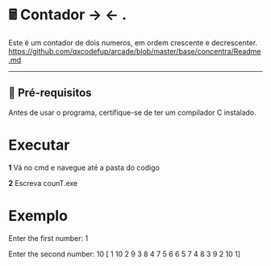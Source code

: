 # 🖩 Contador -> <- .

Este é um contador de dois numeros, em ordem crescente e decrescenter.
https://github.com/qxcodefup/arcade/blob/master/base/concentra/Readme.md

---

## 🔧 **Pré-requisitos**

Antes de usar o programa, certifique-se de ter um compilador C instalado.

# **Executar**

**1** Vá no cmd e navegue até a pasta do codigo

**2** Escreva counT.exe

# **Exemplo**

Enter the first number: 1

Enter the second number: 10
[ 1 10 2 9 3 8 4 7 5 6 6 5 7 4 8 3 9 2 10 1]
